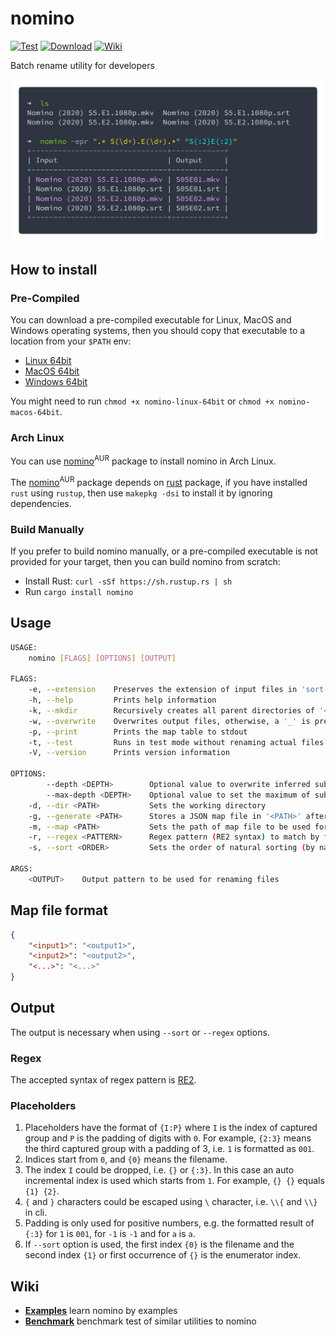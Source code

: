 # nomino

[![Test](https://github.com/yaa110/nomino/workflows/Test/badge.svg)](https://github.com/yaa110/nomino/actions) [![Download](https://img.shields.io/badge/download-releases-blue.svg)](https://github.com/yaa110/nomino/releases/latest) [![Wiki](https://img.shields.io/badge/wiki-docs-orange.svg)](https://github.com/yaa110/nomino/wiki)

Batch rename utility for developers

![Alt text](/screenshots/nomino.png?raw=true "Regex Screenshot")

## How to install

### Pre-Compiled

You can download a pre-compiled executable for Linux, MacOS and Windows operating systems, then you should copy that executable to a location from your `$PATH` env:

- [Linux 64bit](https://github.com/yaa110/nomino/releases/latest/download/nomino-linux-64bit)
- [MacOS 64bit](https://github.com/yaa110/nomino/releases/latest/download/nomino-macos-64bit)
- [Windows 64bit](https://github.com/yaa110/nomino/releases/latest/download/nomino-windows-64bit.exe)

You might need to run `chmod +x nomino-linux-64bit` or `chmod +x nomino-macos-64bit`.

### Arch Linux

You can use [nomino](https://aur.archlinux.org/packages/nomino)<sup>AUR</sup> package to install nomino in Arch Linux.

The [nomino](https://aur.archlinux.org/packages/nomino)<sup>AUR</sup> package depends on [rust](https://www.archlinux.org/packages/extra/x86_64/rust) package, if you have installed `rust` using `rustup`, then use `makepkg -dsi` to install it by ignoring dependencies.

### Build Manually

If you prefer to build nomino manually, or a pre-compiled executable is not provided for your target, then you can build nomino from scratch:

- Install Rust: `curl -sSf https://sh.rustup.rs | sh`
- Run `cargo install nomino`

## Usage

```bash
USAGE:
    nomino [FLAGS] [OPTIONS] [OUTPUT]

FLAGS:
    -e, --extension    Preserves the extension of input files in 'sort' and 'regex' options
    -h, --help         Prints help information
    -k, --mkdir        Recursively creates all parent directories of '<OUTPUT>' if they are missing
    -w, --overwrite    Overwrites output files, otherwise, a '_' is prepended to filename
    -p, --print        Prints the map table to stdout
    -t, --test         Runs in test mode without renaming actual files
    -V, --version      Prints version information

OPTIONS:
        --depth <DEPTH>        Optional value to overwrite inferred subdirectory depth value in 'regex' mode
        --max-depth <DEPTH>    Optional value to set the maximum of subdirectory depth value in 'regex' mode
    -d, --dir <PATH>           Sets the working directory
    -g, --generate <PATH>      Stores a JSON map file in '<PATH>' after renaming files
    -m, --map <PATH>           Sets the path of map file to be used for renaming files
    -r, --regex <PATTERN>      Regex pattern (RE2 syntax) to match by filenames
    -s, --sort <ORDER>         Sets the order of natural sorting (by name) to rename files using enumerator [possible values: ASC, DESC]

ARGS:
    <OUTPUT>    Output pattern to be used for renaming files
```

## Map file format

```json
{
    "<input1>": "<output1>",
    "<input2>": "<output2>",
    "<...>": "<...>"
}
```

## Output

The output is necessary when using `--sort` or `--regex` options.

### Regex

The accepted syntax of regex pattern is [RE2](https://github.com/google/re2/wiki/Syntax).

### Placeholders

1. Placeholders have the format of `{I:P}` where `I` is the index of captured group and `P` is the padding of digits with `0`. For example, `{2:3}` means the third captured group with a padding of 3, i.e. `1` is formatted as `001`.
1. Indices start from `0`, and `{0}` means the filename.
1. The index `I` could be dropped, i.e. `{}` or `{:3}`. In this case an auto incremental index is used which starts from `1`. For example, `{} {}` equals `{1} {2}`.
1. `{` and `}` characters could be escaped using `\` character, i.e. `\\{` and `\\}` in cli.
1. Padding is only used for positive numbers, e.g. the formatted result of `{:3}` for `1` is `001`, for `-1` is `-1` and for `a` is `a`.
1. If `--sort` option is used, the first index `{0}` is the filename and the second index `{1}` or first occurrence of `{}` is the enumerator index.

## Wiki

- **[Examples](https://github.com/yaa110/nomino/wiki/Examples)** learn nomino by examples
- **[Benchmark](https://github.com/yaa110/nomino/wiki/Benchmark)** benchmark test of similar utilities to nomino
